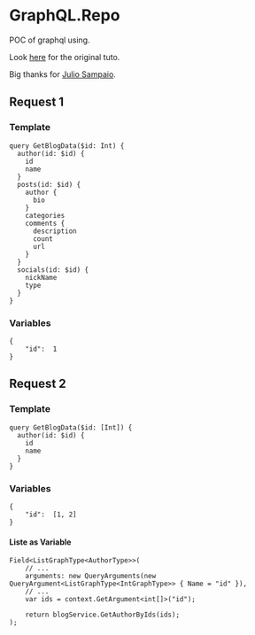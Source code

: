 # GraphQL.Repo
POC of graphql using.

Look [here](https://www.red-gate.com/simple-talk/dotnet/net-development/getting-started-with-graphql-in-asp-net/
) for the original tuto.

Big thanks for [Julio Sampaio](https://www.red-gate.com/simple-talk/author/iamjuliosampaiogmail-com/).

## Request 1
### Template
````
query GetBlogData($id: Int) {
  author(id: $id) {
    id
    name
  }
  posts(id: $id) {
    author {
      bio
    }
    categories
    comments {
      description
      count
      url
    }
  }
  socials(id: $id) {
    nickName
    type
  }
}
````
### Variables
````
{
    "id":  1
}
````
## Request 2
### Template
````
query GetBlogData($id: [Int]) {
  author(id: $id) {
    id
    name
  }
}
````
### Variables
````
{
    "id":  [1, 2]
}
````

#### Liste as Variable
````
Field<ListGraphType<AuthorType>>(
    // ...
    arguments: new QueryArguments(new QueryArgument<ListGraphType<IntGraphType>> { Name = "id" }),
    // ...
    var ids = context.GetArgument<int[]>("id");
    
    return blogService.GetAuthorByIds(ids);
);
````